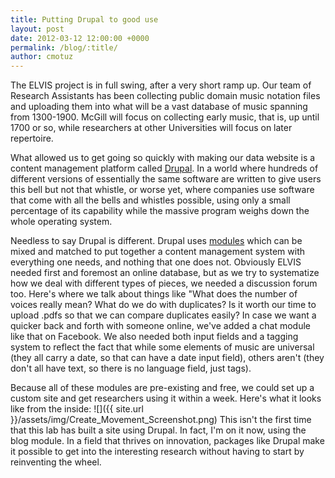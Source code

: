 ```yaml
---
title: Putting Drupal to good use
layout: post
date: 2012-03-12 12:00:00 +0000
permalink: /blog/:title/
author: cmotuz
---
```


The ELVIS project is in full swing, after a very short ramp up. Our team of Research Assistants has been collecting public domain music notation files and uploading them into what will be a vast database of music spanning from 1300-1900. McGill will focus on collecting early music, that is, up until 1700 or so, while researchers at other Universities will focus on later repertoire.

What allowed us to get going so quickly with making our data website is a content management platform called [Drupal](https://www.drupal.org/). In a world where hundreds of different versions of essentially the same software are written to give users this bell but not that whistle, or worse yet, where companies use software that come with all the bells and whistles possible, using only a small percentage of its capability while the massive program weighs down the whole operating system.

Needless to say Drupal is different. Drupal uses [modules](https://www.drupal.org/project/project_module) which can be mixed and matched to put together a content management system with everything one needs, and nothing that one does not. Obviously ELVIS needed first and foremost an online database, but as we try to systematize how we deal with different types of pieces, we needed a discussion forum too. Here's where we talk about things like "What does the number of voices really mean? What do we do with duplicates? Is it worth our time to upload .pdfs so that we can compare duplicates easily? In case we want a quicker back and forth with someone online, we've added a chat module like that on Facebook. We also needed both input fields and a tagging system to reflect the fact that while some elements of music are universal (they all carry a date, so that can have a date input field), others aren't (they don't all have text, so there is no language field, just tags).

Because all of these modules are pre-existing and free, we could set up a custom site and get researchers using it within a week. Here's what it looks like from the inside:
![]({{ site.url }}/assets/img/Create_Movement_Screenshot.png)
This isn't the first time that this lab has built a site using Drupal. In fact, I'm on it now, using the blog module. In a field that thrives on innovation, packages like Drupal make it possible to get into the interesting research without having to start by reinventing the wheel.
